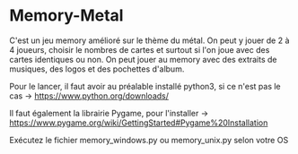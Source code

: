 # Memory-Metal
C'est un jeu memory amélioré sur le thème du métal. On peut y jouer de 2 à 4 joueurs, choisir le nombres de cartes et surtout si l'on joue avec des cartes identiques ou non. On peut jouer au memory avec des extraits de musiques, des logos et des pochettes d'album.

Pour le lancer, il faut avoir au préalable installé python3, si ce n'est pas le cas -> https://www.python.org/downloads/

Il faut également la librairie Pygame, pour l'installer -> https://www.pygame.org/wiki/GettingStarted#Pygame%20Installation

Exécutez le fichier memory_windows.py ou memory_unix.py selon votre OS
